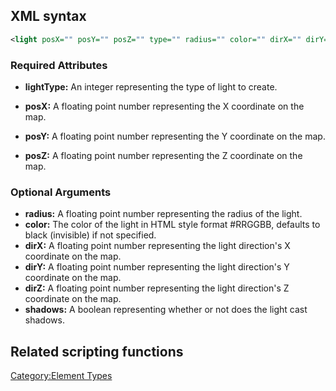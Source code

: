 XML syntax
----------

``` xml
<light posX="" posY="" posZ="" type="" radius="" color="" dirX="" dirY="" dirZ="" shadows="" />
```

### Required Attributes

-   **lightType:** An integer representing the type of light to create.

-   **posX:** A floating point number representing the X coordinate on the map.
-   **posY:** A floating point number representing the Y coordinate on the map.
-   **posZ:** A floating point number representing the Z coordinate on the map.

### Optional Arguments

-   **radius:** A floating point number representing the radius of the light.
-   **color:** The color of the light in HTML style format \#RRGGBB, defaults to black (invisible) if not specified.
-   **dirX:** A floating point number representing the light direction's X coordinate on the map.
-   **dirY:** A floating point number representing the light direction's Y coordinate on the map.
-   **dirZ:** A floating point number representing the light direction's Z coordinate on the map.
-   **shadows:** A boolean representing whether or not does the light cast shadows.

Related scripting functions
---------------------------

[Category:Element Types](/docs/category:element_types.md "wikilink")
